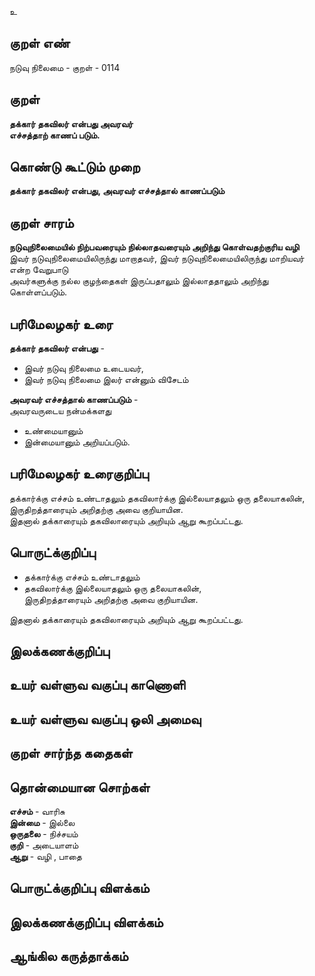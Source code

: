 உ

## குறள் எண் 

நடுவு நிலைமை - குறள் - 0114  

## குறள் 

**தக்கார் தகவிலர் என்பது அவரவர்  
எச்சத்தாற் காணப் படும்.** 

## கொண்டு கூட்டும் முறை

**தக்கார் தகவிலர் என்பது, அவரவர் எச்சத்தால் காணப்படும்** 

## குறள் சாரம் 

**நடுவுநிலைமையில் நிற்பவரையும் நில்லாதவரையும் அறிந்து கொள்வதற்குரிய வழி**  
இவர் நடுவுநிலைமையிலிருந்து மாறாதவர், இவர் நடுவுநிலைமையிலிருந்து மாறியவர் என்ற வேறுபாடு  
அவர்களுக்கு நல்ல குழந்தைகள் இருப்பதாலும் இல்லாததாலும் அறிந்து கொள்ளப்படும்.  

## பரிமேலழகர் உரை

**தக்கார் தகவிலர் என்பது** -  
* இவர் நடுவு நிலைமை உடையவர்,  
* இவர் நடுவு நிலைமை இலர் என்னும் விசேடம்  

**அவரவர் எச்சத்தால் காணப்படும்** -  
அவரவருடைய நன்மக்களது  
* உண்மையானும்  
* இன்மையானும் அறியப்படும்.   

## பரிமேலழகர் உரைகுறிப்பு   

தக்கார்க்கு எச்சம் உண்டாதலும் தகவிலார்க்கு இல்லையாதலும் ஒரு தலையாகலின், இருதிறத்தாரையும் அறிதற்கு அவை குறியாயின.  
இதனால் தக்காரையும் தகவிலாரையும் அறியும் ஆறு கூறப்பட்டது.
## பொருட்க்குறிப்பு 

* தக்கார்க்கு எச்சம் உண்டாதலும்  
* தகவிலார்க்கு இல்லையாதலும் ஒரு தலையாகலின்,  
இருதிறத்தாரையும் அறிதற்கு அவை குறியாயின.  

இதனால் தக்காரையும் தகவிலாரையும் அறியும் ஆறு கூறப்பட்டது.  

## இலக்கணக்குறிப்பு  


## உயர் வள்ளுவ வகுப்பு காணொளி


## உயர் வள்ளுவ வகுப்பு ஒலி அமைவு 

 
## குறள் சார்ந்த கதைகள் 


## தொன்மையான சொற்கள்

**எச்சம்** - வாரிசு   
**இன்மை** - இல்லை   
**ஒருதலை** - நிச்சயம்   
**குறி** - அடையாளம்   
**ஆறு** - வழி , பாதை 

## பொருட்க்குறிப்பு விளக்கம்


## இலக்கணக்குறிப்பு விளக்கம்


## ஆங்கில கருத்தாக்கம் 


